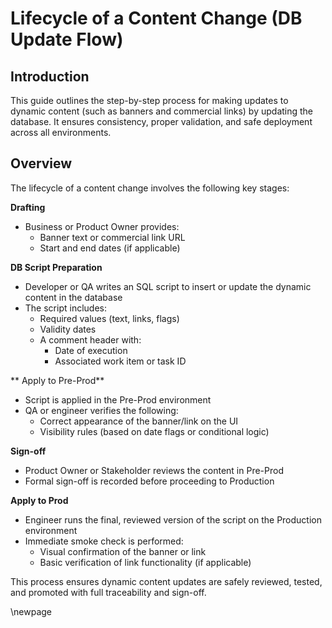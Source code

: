 ﻿# Lifecycle of a Content Change (DB Update Flow)

## Introduction

This guide outlines the step-by-step process for making updates to dynamic content (such as banners and commercial links) by updating the database.
It ensures consistency, proper validation, and safe deployment across all environments.

## Overview

The lifecycle of a content change involves the following key stages:

 **Drafting**

- Business or Product Owner provides:
    - Banner text or commercial link URL
    - Start and end dates (if applicable)

**DB Script Preparation**

- Developer or QA writes an SQL script to insert or update the dynamic content in the database
- The script includes:
    - Required values (text, links, flags)
    - Validity dates
    - A comment header with:
        - Date of execution
        - Associated work item or task ID

** Apply to Pre-Prod**

- Script is applied in the Pre-Prod environment
- QA or engineer verifies the following:
    - Correct appearance of the banner/link on the UI
    - Visibility rules (based on date flags or conditional logic)

**Sign-off**

- Product Owner or Stakeholder reviews the content in Pre-Prod
- Formal sign-off is recorded before proceeding to Production

**Apply to Prod**

- Engineer runs the final, reviewed version of the script on the Production environment
- Immediate smoke check is performed:
    - Visual confirmation of the banner or link
    - Basic verification of link functionality (if applicable)

This process ensures dynamic content updates are safely reviewed, tested, and promoted with full traceability and sign-off.

<!-- Leave the rest of this page blank -->
\newpage
